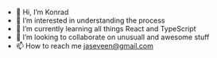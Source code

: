- 👋 Hi, I’m Konrad
- 👀 I’m interested in understanding the process
- 🌱 I’m currently learning all things React and TypeScript
- 💞️ I’m looking to collaborate on unusuall and awesome stuff
- 📫 How to reach me jaseveen@gmail.com

<!---
dziekonskik/dziekonskik is a ✨ special ✨ repository because its `README.md` (this file) appears on your GitHub profile.
You can click the Preview link to take a look at your changes.
--->
